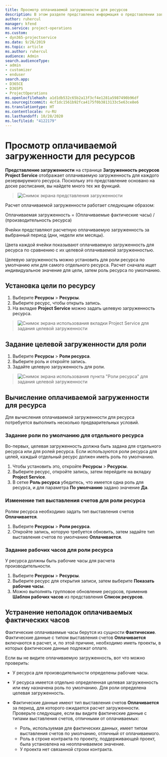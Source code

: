```yaml
---
title: Просмотр оплачиваемой загруженности для ресурсов
description: В этом разделе представлена информация о представлении загруженности ресурсов.
author: ruhercul
manager: kfend
ms.service: project-operations
ms.custom:
- dyn365-projectservice
ms.date: 9/26/2019
ms.topic: article
ms.author: ruhercul
audience: Admin
search.audienceType:
- admin
- customizer
- enduser
search.app:
- D365CE
- D365PS
- ProjectOperations
ms.openlocfilehash: a1d1db532c65b2a13f3cf4e1281a5987490b96df
ms.sourcegitcommit: 4cf1dc1561b92fca4175f0b3813133c5e63ce8e6
ms.translationtype: HT
ms.contentlocale: ru-RU
ms.lasthandoff: 10/28/2020
ms.locfileid: "4122179"
---
```

# <a name="view-chargeable-utilization-for-resources"></a>Просмотр оплачиваемой загруженности для ресурсов
 
**Представление загруженности** на странице **Загруженность ресурсов Project Service** отображает оплачиваемую загруженность для каждого резервируемого ресурса. Поскольку это представление основано на доске расписания, вы найдете много тех же функций.

> ![Снимок экрана представления загруженности](media/FAQ-utilization-1.png)
 

Расчет оплачиваемой загруженности работает следующим образом:

   Оплачиваемая загруженность = (Оплачиваемые фактические часы) / (производительность ресурса)

Ячейки представляют расчетную оплачиваемую загруженность за выбранный период (дни, недели или месяцы).

Цвета каждой ячейки показывают оплачиваемую загруженность для ресурса по сравнению с их целевой оплачиваемой загруженностью. 

Целевую загруженность можно установить для роли ресурса по умолчанию или для самого отдельного ресурса. Расчет сначала ищет индивидуальное значение для цели, затем роль ресурса по умолчанию.

## <a name="set-target-on-a-resource"></a>Установка цели по ресурсу

1. Выберите **Ресурсы** \> **Ресурсы**. 
2. Выберите ресурс, чтобы открыть запись. 
3. На вкладке **Project Service** можно задать целевую загруженность ресурса.

> ![Снимок экрана использования вкладки Project Service для задания целевой загруженности](media/FAQ-utilization-2.png)
 
## <a name="set-target-utilization-on-a-role"></a>Задание целевой загруженности для роли

1. Выберите **Ресурсы** \> **Роли ресурса**. 
2. Выберите роль и откройте запись. 
3. Задайте целевую загруженность для роли.

> ![Снимок экрана использования пункта "Роли ресурса" для задания целевой загруженности](media/FAQ-utilization-3.png)
 
## <a name="calculate-chargeable-utilization-for-a-resource"></a>Вычисление оплачиваемой загруженности для ресурса

Для вычисления оплачиваемой загруженности для ресурса потребуется выполнить несколько предварительных условий. 

### <a name="set-default-role-for-individual-resource"></a>Задание роли по умолчанию для отдельного ресурса

Во-первых, целевая загруженность должна быть задана для отдельного ресурса или для ролей ресурса. Если используются роли ресурса для целей, каждый отдельный ресурс должен иметь роль по умолчанию. 

1. Чтобы установить это, откройте **Ресурсы** \> **Ресурсы**. 
2. Выберите ресурс, откройте запись, затем перейдите на вкладку **Project Service**. 
3. В сетке **Роль ресурса** убедитесь, что имеется одна роль для ресурса, и для параметра **По умолчанию** задано значение **Да**.
 
### <a name="change-billing-type-for-resource-role"></a>Изменение тип выставления счетов для роли ресурса

Ролям ресурса необходимо задать тип выставления счетов **Оплачивается**. 

1. Выберите **Ресурсы** \> **Роли ресурса**. 
2. Откройте запись, которую требуется обновить, затем задайте тип выставления счетов по умолчанию **Оплачивается**.

### <a name="set-working-hours-for-resource-role"></a>Задание рабочих часов для роли ресурса
 
У ресурса должны быть рабочие часы для расчета производительности. 

1. Выберите **Ресурсы** \> **Ресурсы**. 
2. Выберите ресурс для открытия записи, затем выберите **Показать рабочие часы**. 
3. Можно выполнять групповое обновление ресурсов, применив **Шаблон рабочих часов** из представления **Список ресурсов**.

## <a name="troubleshooting-chargeable-actual-hours"></a>Устранение неполадок оплачиваемых фактических часов

Фактические оплачиваемые часы берутся из сущности **Фактические**. Фактические данные с типом выставления счетов **Оплачивается** включаются в расчет, и, по этой причине, необходимо иметь проекты, в которых фактические данные подлежат оплате.

Если вы не видите оплачиваемую загруженность, вот что можно проверить:

- У ресурса для производительности определены рабочие часы.
- У ресурса имеется отдельно определенная целевая загруженность или ему назначена роль по умолчанию. Для роли определена целевая загруженность.
- Фактические данные имеют тип выставления счетов **Оплачивается** за период, для которого ожидается расчет загруженности. Проверьте следующее, если вы видите фактические данные с типами выставления счетов, отличными от оплачиваемых:

  - Роль, используемая для фактических данных, имеет типом выставления счетов по умолчанию, отличный от оплачиваемого.
  - Роль в строке контракта по проекту, поддерживающей проект, была установлена на неоплачиваемое значение.
  - У проекта нет связанной строки контракта.

